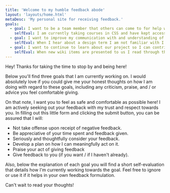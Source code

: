 ```yaml
---
title: 'Welcome to my humble feedback abode'
layout: 'layouts/home.html'
metaDesc: 'My personal site for receiving feedback.'
goals:
  - goal: I want to be a team member that others can come to for help with semantic and accessible html, css, and js.
    selfEval: I am currently taking courses in CSS and have kept accessibility in mind while developing our latest features. I’ve  learned few things about designing before and  still I’m working on it to improvise myself and to achieve the desired goal.
  - goal: I want to improve my communication with and understanding of the design team, including learning different design terms and processes for better collaboration.
    selfEval: When I hear about a design term I am not familiar with I ask its meaning to expand my knowledge boundary. I always try to learn new things from various sources such as books or articles  from the Internet.
  - goal: I want to continue to learn about our project so I can contribute more meaningfully to technical discussions.
    selfEval: When new wiki items are presented to us I read through them carefully and I treat each new task as an opportunity to explore our code base further.
---
```


Hey! Thanks for taking the time to stop by and being here!

Below you'll find three goals that I am currently working on. I would absolutely love if you could give me your honest thoughts on how I am doing with regard to these goals, including any criticism, praise, and / or advice you feel comfortable giving.

On that note, I want you to feel as safe and comfortable as possible here! I am actively seeking out your feedback with my trust and respect towards you. In filling out this little form and clicking the submit button, you can be assured that I will:

- Not take offense upon receipt of negative feedback.
- Be appreciative of your time spent and feedback given.
- Seriously and thoughtfully consider your feedback.
- Develop a plan on how I can meaningfully act on it.
- Praise your act of giving feedback
- Give feedback to you (if you want / if I haven't already).

Also, below the explanation of each goal you will find a short self-evaluation that details how I'm currently working towards the goal. Feel free to ignore or use it if it helps in your own feedback formulation.

Can't wait to read your thoughts!
